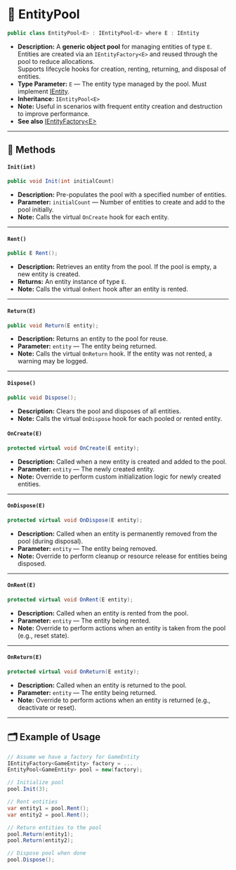 # 🧩 EntityPool<E>

```csharp
public class EntityPool<E> : IEntityPool<E> where E : IEntity
```

- **Description:** A **generic object pool** for managing entities of type `E`.  
  Entities are created via an `IEntityFactory<E>` and reused through the pool to reduce allocations.  
  Supports lifecycle hooks for creation, renting, returning, and disposal of entities.
- **Type Parameter:** `E` — The entity type managed by the pool. Must implement [IEntity](../Entities/IEntity.md).
- **Inheritance:** `IEntityPool<E>`
- **Note:** Useful in scenarios with frequent entity creation and destruction to improve performance.
- **See also** [IEntityFactory\<E>](../Factories/IEntityFactory%601.md)

---

## 🏹 Methods

#### `Init(int)`

```csharp
public void Init(int initialCount)
```

- **Description:** Pre-populates the pool with a specified number of entities.
- **Parameter:** `initialCount` — Number of entities to create and add to the pool initially.
- **Note:** Calls the virtual `OnCreate` hook for each entity.

---

#### `Rent()`

```csharp
public E Rent();
```

- **Description:** Retrieves an entity from the pool. If the pool is empty, a new entity is created.
- **Returns:** An entity instance of type `E`.
- **Note:** Calls the virtual `OnRent` hook after an entity is rented.

---

#### `Return(E)`

```csharp
public void Return(E entity);
```

- **Description:** Returns an entity to the pool for reuse.
- **Parameter:** `entity` — The entity being returned.
- **Note:** Calls the virtual `OnReturn` hook. If the entity was not rented, a warning may be logged.

---

#### `Dispose()`

```csharp
public void Dispose();
```

- **Description:** Clears the pool and disposes of all entities.
- **Note:** Calls the virtual `OnDispose` hook for each pooled or rented entity.


#### `OnCreate(E)`

```csharp
protected virtual void OnCreate(E entity);
```

- **Description:** Called when a new entity is created and added to the pool.
- **Parameter:** `entity` — The newly created entity.
- **Note:** Override to perform custom initialization logic for newly created entities.

---

#### `OnDispose(E)`

```csharp
protected virtual void OnDispose(E entity);
````

- **Description:** Called when an entity is permanently removed from the pool (during disposal).
- **Parameter:** `entity` — The entity being removed.
- **Note:** Override to perform cleanup or resource release for entities being disposed.

---

#### `OnRent(E)`

```csharp
protected virtual void OnRent(E entity);
````

- **Description:** Called when an entity is rented from the pool.
- **Parameter:** `entity` — The entity being rented.
- **Note:** Override to perform actions when an entity is taken from the pool (e.g., reset state).

---

#### `OnReturn(E)`

```csharp
protected virtual void OnReturn(E entity);
````

- **Description:** Called when an entity is returned to the pool.
- **Parameter:** `entity` — The entity being returned.
- **Note:** Override to perform actions when an entity is returned (e.g., deactivate or reset).

---

## 🗂 Example of Usage

```csharp
// Assume we have a factory for GameEntity
IEntityFactory<GameEntity> factory = ...
EntityPool<GameEntity> pool = new(factory);

// Initialize pool
pool.Init(3);

// Rent entities
var entity1 = pool.Rent();
var entity2 = pool.Rent();

// Return entities to the pool
pool.Return(entity1);
pool.Return(entity2);

// Dispose pool when done
pool.Dispose();
```